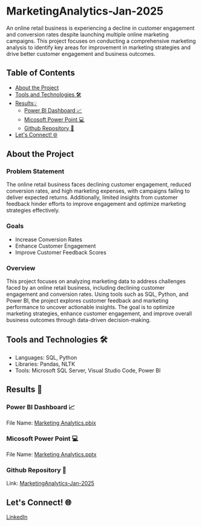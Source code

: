 # MarketingAnalytics-Jan-2025

An online retail business is experiencing a decline in customer engagement and conversion rates despite launching multiple online marketing campaigns. This project focuses on conducting a comprehensive marketing analysis to identify key areas for improvement in marketing strategies and drive better customer engagement and business outcomes.

## Table of Contents

- [About the Project](#abouttheproject) 
- [Tools and Technologies 🛠](#ToolsandTechnologies🛠)
- [Results💡](#Results💡)
  - [Power BI Dashboard 📈](#PowerBIDashboard📈)
  - [Micosoft Power Point 💻](#MicosoftPowerPoint💻)
  - [Github Repository 📁](#GithubRepository📁)
- [Let's Connect! 🌐](#Let'sConnect!🌐)

## About the Project

### Problem Statement

The online retail business faces declining customer engagement, reduced conversion rates, and high marketing expenses, with campaigns failing to deliver expected returns. Additionally, limited insights from customer feedback hinder efforts to improve engagement and optimize marketing strategies effectively.

### Goals

- Increase Conversion Rates
- Enhance Customer Engagement
- Improve Customer Feedback Scores

### Overview

This project focuses on analyzing marketing data to address challenges faced by an online retail business, including declining customer engagement and conversion rates. Using tools such as SQL, Python, and Power BI, the project explores customer feedback and marketing performance to uncover actionable insights. The goal is to optimize marketing strategies, enhance customer engagement, and improve overall business outcomes through data-driven decision-making.

## Tools and Technologies 🛠

- Languages: SQL, Python
- Libraries: Pandas, NLTK
- Tools: Microsoft SQL Server, Visual Studio Code, Power BI

## Results 🔦

### Power BI Dashboard 📈

File Name: [Marketing Analytics.pbix](https://github.com/ginnadalilipaly/MarketingAnalytics-Jan-2025/blob/e60a7c82b61bb7e2d3065ad86f2133f74dd57911/Marketing%20Analytics.pptx)

### Micosoft Power Point 💻

File Name: [Marketing Analytics.pptx](https://github.com/ginnadalilipaly/MarketingAnalytics-Jan-2025/blob/f774128a52315ba8b7a517a8f0933acd1b5cdff6/Marketing%20Analytics.pptx)

### Github Repository 📁

Link: [MarketingAnalytics-Jan-2025](https://github.com/ginnadalilipaly/MarketingAnalytics-Jan-2025 )


## Let's Connect! 🌐

[LinkedIn](https://www.linkedin.com/in/ginanada-khalda-lilipaly-335a40247/)

